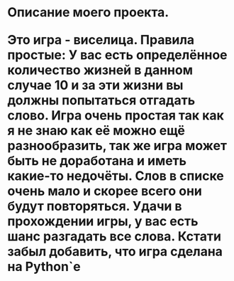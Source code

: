 <h1>
Описание моего проекта.


  
  
  
Это игра - виселица. Правила простые: У вас есть определённое количество жизней в данном случае 10 и за эти жизни вы должны попытаться отгадать слово.
Игра очень простая так как я не знаю как её можно ещё разнообразить, так же игра может быть не доработана и иметь какие-то недочёты.
Слов в списке очень мало и скорее всего они будут повторяться. Удачи в прохождении игры, у вас есть шанс разгадать все слова.
Кстати забыл добавить, что игра сделана на Python`е
